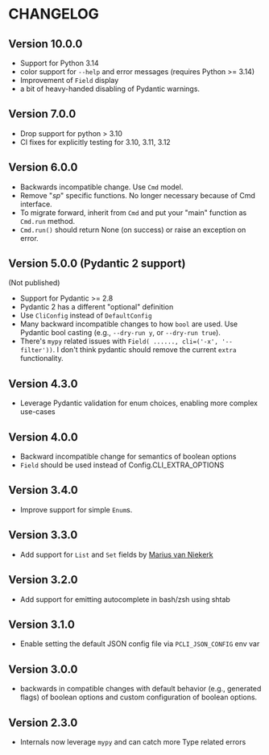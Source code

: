 # CHANGELOG

## Version 10.0.0

- Support for Python 3.14
- color support for `--help` and error messages (requires Python >= 3.14)
- Improvement of `Field` display
- a bit of heavy-handed disabling of Pydantic warnings.

## Version 7.0.0

- Drop support for python > 3.10
- CI fixes for explicitly testing for 3.10, 3.11, 3.12

## Version 6.0.0

- Backwards incompatible change. Use `Cmd` model.
- Remove "*sp*" specific functions. No longer necessary because of Cmd interface.
- To migrate forward, inherit from `Cmd` and put your "main" function as `Cmd.run` method.
- `Cmd.run()` should return None (on success) or raise an exception on error.

## Version 5.0.0 (Pydantic 2 support)

(Not published)

- Support for Pydantic >= 2.8
- Pydantic 2 has a different "optional" definition
- Use `CliConfig` instead of `DefaultConfig`
- Many backward incompatible changes to how `bool` are used. Use Pydantic bool casting (e.g., `--dry-run y`, or `--dry-run true`). 
- There's `mypy` related issues with `Field( ......, cli=('-x', '--filter'))`. I don't think pydantic should remove the current `extra` functionality. 


## Version 4.3.0

- Leverage Pydantic validation for enum choices, enabling more complex use-cases

## Version 4.0.0

- Backward incompatible change for semantics of boolean options
- `Field` should be used instead of Config.CLI_EXTRA_OPTIONS

## Version 3.4.0

- Improve support for simple `Enum`s. 

## Version 3.3.0

- Add support for `List` and `Set` fields by [Marius van Niekerk](https://github.com/mariusvniekerk)

## Version 3.2.0

- Add support for emitting autocomplete in bash/zsh using shtab

## Version 3.1.0

- Enable setting the default JSON config file via `PCLI_JSON_CONFIG` env var

## Version 3.0.0

- backwards in compatible changes with default behavior (e.g., generated flags) of boolean options and custom configuration of boolean options.

## Version 2.3.0

- Internals now leverage `mypy` and can catch more Type related errors
